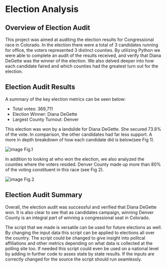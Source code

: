 # Election Analysis

## Overview of Election Audit
This project was aimed at auditing the election results for Congressional race in Colorado. In the election there were a total of 3 candidates running for office, the voters represented 3 distinct counties. By utilizing Python we were able to complete an audit of the results received, and verify that Diana DeGette was the winner of the election. We also delved deeper into how each candidate faired and which counties had the greatest turn out for the election.

## Election Audit Results
A summary of the key election metrics can be seen below:
- Total votes: 369,711
- Election Winner: Diana DeGette
- Largest County Turnout: Denver

This election was won by a landslide for Diana DeGette. She secured 73.8% of the vote. In comparison, the other candidates had far less support. A more in depth breakdown of how each candidate did is below(see Fig 1). 

![image](https://user-images.githubusercontent.com/91395269/146655030-7ceadab1-15b9-4993-a3ff-657436ea6042.png)
Fig.1

In addition to looking at who won the election, we also analyzed the counties where the voters resided. Denver County made up more than 80% of the voting constituent in this race (see Fig 2).

![image](https://user-images.githubusercontent.com/91395269/146655080-6aa1440f-2b2f-4b4a-86bf-961aeab2d6b2.png)
Fig.2



## Election Audit Summary

Overall, the election audit was successful and verified that Diana DeGette won. It is also clear to see that as candidates campaign, winning Denver County is an integral part of winning a congressional seat in Colorado.

The script that we made is versatile can be used for future elections as well. By changing the input data  this script can be applied to elections all over the country. The script could be changed to give insight into politcal affiliations and other metrics depending on what data is collected at the polling site too. If needed this script could even be used on a national level by adding in further code to asses state by state results. If the inputs are correctly changed for the source the script should run seamlessly.
